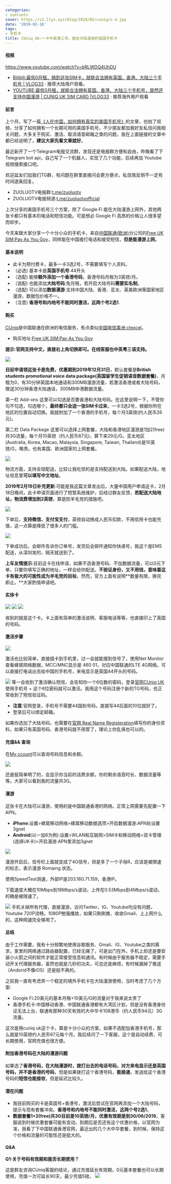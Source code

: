 ```yaml
---
categories:
- zuoluotv
cover: https://c2.llyz.xyz/blog/2019/02/cuniq/s-4.jpg
date: '2019-02-16'
tags:
- 手机卡
title: CUniq UK:一卡中英港三号，能在大陆漫游的英国手机卡
---
```


#### 视频

<https://www.youtube.com/watch?v=bRLWDQ4UhDU>

- [Bilibili:最低0月租，搞到这张SIM卡，就能合法拥有英国、香港、大陆三个手机号 | VLOG33](https://www.bilibili.com/video/av44469943/) : 推荐大陆用户观看。
- [YOUTUBE:最低0月租，就能合法拥有英国、香港、大陆三个手机号，居然还支持中国漫游 | CUNIQ UK SIM CARD |VLOG33](https://www.youtube.com/watch?v=bRLWDQ4UhDU) : 推荐海外用户观看

#### 前言

上个月，写了一篇[《人在中国，如何拥有真实的美国手机号》](https://luolei.org/how-to-get-a-us-mobile-phone-number/)的文章，也拍了视频，分享了如何拥有一个长期可用的美国手机号，不少朋友都加我好友私信问我相关问题，大多关于购买、激活、取消语音邮箱之类的问题，我在上面链接的文章中都已经说明了，**建议大家先看文章就好**。

最近新开了一个Telegram电报交流群，发现还是电报群方便和自由，昨晚看了下 Telegram bot api，自己写了一个机器人，实现了几个功能，后续再加 Youtube 视频搜索接口吧。

欢迎盆友们加我们TG群，有问题在群里直接问会更方便点，私信我反倒不一定有时间逐条回复。

- ZUOLUOTV电报群:[t.me/zuoluotv](https://t.me/zuoluotv)
- ZUOLUOTV电报频道:[t.me/zuoluotvofficial](https://t.me/zuoluotvofficial)

上次分享的美国手机号三个方案，除了 Google Fi 能在大陆漫游上网外，其他两张卡都只有基本的电话和短信功能。可是想必 Google Fi 高昂的价格让人很多望而却步。

今天来跟大家分享一个十分小众的手机卡，来自[中国联通(欧洲)](https://www.cuniq.com/uk)分公司的[Free UK SIM:Pay As You Goy](https://www.cuniq.com/uk/plans/free-sim.html)，同样能在中国接打电话和接受短信，****但是能漫游上网****。

#### 基本说明

- 此卡为预付费卡，最多一卡3选2号，不需要填写个人资料。
- （必选) 基本卡是**英国手机号**:44开头
- （选配) 能够**额外添加一个香港号码**，香港号码月租为3英镑/月。
- （选配) 也能添加**大陆号码**:免月租，若开启大陆号码**需要实名制**。
- （选配) 可以添加**数据漫游**:支持中国大陆、香港、亚太、英美欧洲等国家地区漫游，数据包价格不一。
- （注意) **香港号和内地号不能同时激活，这两个号2选1**.

#### 购买

[CUniq](https://www.cuniq.com/uk)是中国联通在欧洲的电信服务，有点类似[中国电信美洲 ctexcel](https://www.ctexcel.us/?language=zh)。

- 购买地址:[Free UK SIM:Pay As You Goy](https://www.cuniq.com/uk/plans/free-sim.html)

**提示:官网支持中文，直接右上角切换即可。在线客服也中英粤三语支持。**

![](https://c2.llyz.xyz/blog/2019/02/cuniq/s-4.jpg)

 **目前申请领这张卡是免费，优惠期到2019年12月31日**，默认套餐是**British students promotional voice data package(英国留学生促销语音数据套餐)**，月租为0，有30分钟英国本地通话和300MB漫游流量，若激活香港或者大陆号码，赠送30分钟香港大陆通话，300MB中港数据流量。

第一栏 Add-ons 这里可以勾选是否要香港和大陆号码。在这里说明一下，不管你勾不勾选，勾选哪个，**最终都只会送一张SIM卡过来**，一卡3选2号，根据你所在地区的位置自动切换。我就附加了一个香港的手机号，每个月3英镑(约人民币26元)。

第二栏 Data Package 这里可以选择上网套餐，大陆和香港地区漫游是1加2(free)共3G流量，每个月10英镑（约人民币87元)，算下来29元/G。亚太地区(Australia, Korea, Macao, Malaysia, Singapore, Taiwan, Thailand)是10英镑/G，略贵。也有美国、欧洲国家的上网套餐。

![](https://c2.llyz.xyz/blog/2019/02/cuniq/s-5.jpg)

物流方面，支持全球配送，比较让我吃惊的是支持配送到大陆。如果配送大陆，地址信息里**可以填写中文地址**。

**2019年2月19日补充更新**:可能是我这篇文章发出后，大量中国用户申请这卡，2月18日晚间，此卡申请页面进行了短暂系统维护，后经过群友反馈，**若配送大陆地址，物流费增加到2英镑**，算是防羊毛党的措施吧。

![](https://c2.llyz.xyz/blog/2019/02/cuniq/s-8.jpg)

下单后，**支持微信、支付宝支付**，英镑自动换成人民币扣款，不用信用卡也能充值，这一点算是降低了很多人的门槛。

![](https://c2.llyz.xyz/blog/2019/02/cuniq/s-0.jpg)

下单成功后，会邮件告诉你订单号，发货后会邮件通知你快递号，我这个是EMS配送，从深圳发的，隔天就送到了。

**上车友情提示**:目前这卡在线申请，如果不选香港号码、不加数据流量，可以0元下单，只要你填写正确的地址，一样会给你配送。****不验证身份，又不用钱，意味着这卡有极大的可能性成为羊毛党的目标****，然而，官方上面有说明**数量有限，换完即止。**大家酌情申请吧。

#### 实体卡

![](https://c2.llyz.xyz/blog/2019/02/cuniq/uk-1.jpg)
![](https://c2.llyz.xyz/blog/2019/02/cuniq/uk-2.jpg)
![](https://c2.llyz.xyz/blog/2019/02/cuniq/uk-4.jpg)

收到的就是这个卡。卡上面有简单的激活说明、客服电话等等，也直接印上了英国的号码。

#### 激活步骤

![](https://c2.llyz.xyz/blog/2019/02/cuniq/s-7.jpg)

激活也比较简单，直接插卡到手机里，过一会就能搜到信号了，使用Net Monitor查看蜂窝网络数据，MCC/MNC显示是 460 01，对应中国联通的LTE 4G网络。可以直接打电话出去给中国的手机号，来电显示是英国44开头的号码。

![](https://c2.llyz.xyz/blog/2019/02/cuniq/s-3.jpg)
 等一会收到了激活确认短信，会告知你一个6位数的密码，登录[官网CUniq UK](https://www.cuniq.com/uk/)使用手机号 + 这个6位密码就可以激活。我用这个号码注册个新的TG号码，也正常收到了短信验证码。

- **注意**:官网登录，手机号不需要44国别号码，直接写44后面的10位就好了。
- 登录后可以绑定邮箱。

如果你选加了大陆号码，也需要在[官网 Real Name Registeration](https://www.cuniq.com/ss/RealNameRegisteration)填写你的身份资料，如果只有英国号码、香港号码就不用管了，理论上你乱填也可以的。

#### 充值&& 查询

在[My ccount](https://www.cuniq.com/ss)可以查询号码信息和余额。

![](https://c2.llyz.xyz/blog/2019/02/cuniq/s-6.jpg)

还是挺简单明了的，会显示你当前的话费余额，你的剩余语音时长、数据流量等等。大家可以看到我的流量共3G。

#### 漫游

这张卡在大陆可以漫游，使用的是中国联通香港的网络。正常上网需要先配置一下APN。

- **iPhone**:设置>蜂窝移动网络>蜂窝移动数据选项>开启数据漫游:APN处设置3gnet
- **Android**(以一加6为例):设置>WLAN和互联网>SIM卡和移动网络>双卡管理(选择UK卡)>开启漫游:APN里添加3gnet

![](https://c2.llyz.xyz/blog/2019/02/cuniq/s-2.jpg)

漫游开启后，信号栏上面就变成了4G信号，但是多了一个子母R，应该是被限速的标志，表示漫游 Romaing 状态。

使用SpeedTest测速，外部IP是203.160.71.159，香港IP。

下载速度大概在10Mbps到18Mbps/s波动，上传在0.53Mbps到4Mbps/s波动，的确是被限速了。

![](https://c2.llyz.xyz/blog/2019/02/cuniq/s-1.jpg)
手机关掉所有代理，直接漫游，访问Twitter、IG、Youtube均没有问题，Youtube 720P流畅，1080P勉强播放，如果只刷刷推、收收Gmail、上上网什么的，这种网速完全够用了。

#### 总结

由于工作需要，我有十分频繁地使用谷歌服务、Gmail、IG、Youtube之类的需求，家里的网络通过路由器配置，已经无痛了，可是出门在外，手机上却还是要安装小火箭之间的软件才能正常接受信息和通讯。有时候由于服务器不稳定，需要手动开关代理服务器，虽然也就是几秒的功夫，可总还是麻烦，有时候漏掉了推送（Andorid不像iOS）还是挺不爽的。

之前我一直有考虑弄一个稳定的境外手机卡在大陆漫游使用，当时考虑了几个方案:

- Google Fi:20美元的基本月租+10美元/G的流量对于我来说太贵了
- 香港手机卡:中国移动香港、中国联通香港都有大湾区计划，但是没有香港身份证无法上台，联通有那种30天有效的大中华卡108港币（约人民币94元）3G流量。

这次是用cuniq uk这个卡，算是十分小众的方案，如果不选配加香港手机号，那么就是10英镑约人民币87元每个月。我后续问了一下客服，这个是自动续费，可长期使用，官网充值也很方便。

#### 附加香港号码在大陆的漫游问题

如果选了**香港号码，在大陆漫游时，拨打出去的电话号码，对方来电显示还是英国号码，并不是香港的号码**，但是如果拨打这个香港号码，**能接通**，发送给这个香港号码的**短信也能接收**，但是延迟比较久。

#### 潜在问题

- 我目前购买的卡是英国号+香港号，激活后尝试在官网再添加一个大陆号码，提示与现有套餐冲突。**香港号和内地号不能同时激活，这两个号2选1**。
- **数据套餐1+2(free)共3G目前是10英镑/月，优惠有效期是到30/06/2019**，客服说到时候优惠套餐可能有变动，到期后是否还有这个优惠价格，以官网为准，我看了下中国联通香港官网，最近出的几个大中华套餐，到时候，保持这个价格和流量的可能性还是挺大的。

#### Q&A

**Q1:关于号码有效期和能否长期使用？**

这是群友咨询CUniq客服的结论，通过充值延长有效期，0元基本套餐也可以长期使用，充值一次可延长90天，最少充值5镑。 ![](https://c2.llyz.xyz/blog/2019/02/cuniq/s-9.jpg)
